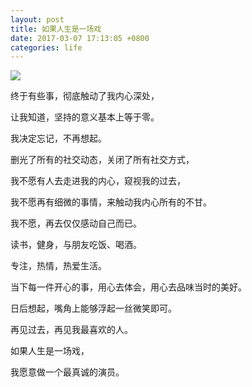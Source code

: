 ```yaml
---
layout: post
title: 如果人生是一场戏
date: 2017-03-07 17:13:05 +0800
categories: life
---
```


![](http://ww1.sinaimg.cn/large/006dXScfly1fdota44pfpj31cw0yqwo1)

终于有些事，彻底触动了我内心深处，

让我知道，坚持的意义基本上等于零。

我决定忘记，不再想起。

删光了所有的社交动态，关闭了所有社交方式，

我不愿有人去走进我的内心，窥视我的过去，

我不愿再有细微的事情，来触动我内心所有的不甘。

我不愿，再去仅仅感动自己而已。

读书，健身，与朋友吃饭、喝酒。

专注，热情，热爱生活。

当下每一件开心的事，用心去体会，用心去品味当时的美好。

日后想起，嘴角上能够浮起一丝微笑即可。

再见过去，再见我最喜欢的人。

如果人生是一场戏，

我愿意做一个最真诚的演员。